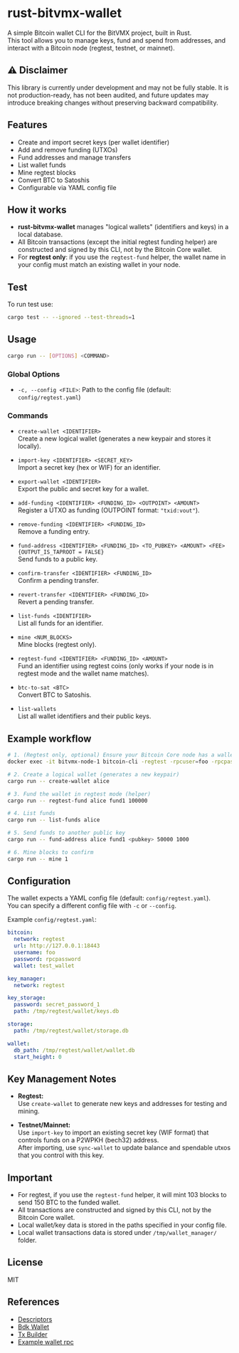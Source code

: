 # rust-bitvmx-wallet

A simple Bitcoin wallet CLI for the BitVMX project, built in Rust.  
This tool allows you to manage keys, fund and spend from addresses, and interact with a Bitcoin node (regtest, testnet, or mainnet).

## ⚠️ Disclaimer

This library is currently under development and may not be fully stable.
It is not production-ready, has not been audited, and future updates may introduce breaking changes without preserving backward compatibility.

## Features

- Create and import secret keys (per wallet identifier)
- Add and remove funding (UTXOs)
- Fund addresses and manage transfers
- List wallet funds
- Mine regtest blocks
- Convert BTC to Satoshis
- Configurable via YAML config file

## How it works

- **rust-bitvmx-wallet** manages "logical wallets" (identifiers and keys) in a local database.
- All Bitcoin transactions (except the initial regtest funding helper) are constructed and signed by this CLI, not by the Bitcoin Core wallet.
- For **regtest only**: if you use the `regtest-fund` helper, the wallet name in your config must match an existing wallet in your node.

## Test

To run test use:

```sh
cargo test -- --ignored --test-threads=1  
```

## Usage

```sh
cargo run -- [OPTIONS] <COMMAND>
```

### Global Options

- `-c, --config <FILE>`: Path to the config file (default: `config/regtest.yaml`)

### Commands

- `create-wallet <IDENTIFIER>`  
  Create a new logical wallet (generates a new keypair and stores it locally).

- `import-key <IDENTIFIER> <SECRET_KEY>`  
  Import a secret key (hex or WIF) for an identifier.

- `export-wallet <IDENTIFIER>`  
  Export the public and secret key for a wallet.

- `add-funding <IDENTIFIER> <FUNDING_ID> <OUTPOINT> <AMOUNT>`  
  Register a UTXO as funding (OUTPOINT format: `"txid:vout"`).

- `remove-funding <IDENTIFIER> <FUNDING_ID>`  
  Remove a funding entry.

- `fund-address <IDENTIFIER> <FUNDING_ID> <TO_PUBKEY> <AMOUNT> <FEE> {OUTPUT_IS_TAPROOT = FALSE}`  
  Send funds to a public key.

- `confirm-transfer <IDENTIFIER> <FUNDING_ID>`  
  Confirm a pending transfer.

- `revert-transfer <IDENTIFIER> <FUNDING_ID>`  
  Revert a pending transfer.

- `list-funds <IDENTIFIER>`  
  List all funds for an identifier.

- `mine <NUM_BLOCKS>`  
  Mine blocks (regtest only).

- `regtest-fund <IDENTIFIER> <FUNDING_ID> <AMOUNT>`  
  Fund an identifier using regtest coins (only works if your node is in regtest mode and the wallet name matches).

- `btc-to-sat <BTC>`  
  Convert BTC to Satoshis.

- `list-wallets`  
  List all wallet identifiers and their public keys.

## Example workflow

```sh
# 1. (Regtest only, optional) Ensure your Bitcoin Core node has a wallet matching your config:
docker exec -it bitvmx-node-1 bitcoin-cli -regtest -rpcuser=foo -rpcpassword=rpcpassword createwallet test_wallet

# 2. Create a logical wallet (generates a new keypair)
cargo run -- create-wallet alice

# 3. Fund the wallet in regtest mode (helper)
cargo run -- regtest-fund alice fund1 100000

# 4. List funds
cargo run -- list-funds alice

# 5. Send funds to another public key
cargo run -- fund-address alice fund1 <pubkey> 50000 1000

# 6. Mine blocks to confirm
cargo run -- mine 1
```

## Configuration

The wallet expects a YAML config file (default: `config/regtest.yaml`).  
You can specify a different config file with `-c` or `--config`.

Example `config/regtest.yaml`:

```yaml
bitcoin:
  network: regtest
  url: http://127.0.0.1:18443
  username: foo
  password: rpcpassword
  wallet: test_wallet

key_manager:
  network: regtest

key_storage:
  password: secret_password_1
  path: /tmp/regtest/wallet/keys.db

storage:
  path: /tmp/regtest/wallet/storage.db

wallet:
  db_path: /tmp/regtest/wallet/wallet.db
  start_height: 0
```

## Key Management Notes

- **Regtest:**  
  Use `create-wallet` to generate new keys and addresses for testing and mining.

- **Testnet/Mainnet:**  
  Use `import-key` to import an existing secret key (WIF format) that controls funds on a P2WPKH (bech32) address.  
  After importing, use `sync-wallet` to update balance and spendable utxos that you control with this key.

## Important

- For regtest, if you use the `regtest-fund` helper, it will mint 103 blocks to send 150 BTC to the funded wallet.
- All transactions are constructed and signed by this CLI, not by the Bitcoin Core wallet.
- Local wallet/key data is stored in the paths specified in your config file.
- Local wallet transactions data is stored under `/tmp/wallet_manager/` folder.

## License

MIT

## References

- [Descriptors](https://github.com/bitcoin/bitcoin/blob/master/doc/descriptors.md#examples)
- [Bdk Wallet](https://docs.rs/bdk_wallet/latest/bdk_wallet/index.html)
- [Tx Builder](https://docs.rs/bdk_wallet/2.0.0/bdk_wallet/struct.TxBuilder.html#method.finish)
- [Example wallet rpc](https://github.com/bitcoindevkit/bdk_wallet/blob/master/examples/example_wallet_rpc/src/main.rs)